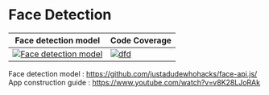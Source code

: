 # Face Detection

| Face detection model | Code Coverage |
| ------------ | ------------- |
| [![Face detection model][tests-img]][tests-url] | [![dfd][codecov-img]][codecov-url] |


Face detection model : https://github.com/justadudewhohacks/face-api.js/   
App construction guide : https://www.youtube.com/watch?v=v8K28LJoRAk  

[tests-img]: https://www.logo.wine/a/logo/GitHub/GitHub-Logo.wine.svg
[tests-url]: https://github.com/justadudewhohacks/face-api.js/

[codecov-img]: https://codecov.io/gh/homalg-project/CAP_project/branch/master/graph/badge.svg
[codecov-url]: https://codecov.io/gh/homalg-project/CAP_project
